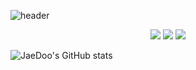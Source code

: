 ![header](https://capsule-render.vercel.app/api?type=waving&color=B1B2FF&height=100&section=header&text=Jae%20Doo&size=10)

<p align="center"><img src="https://img.shields.io/badge/spring%20Boot-6DB33F?style=flat-square&logo=springboot&logoColor=white"/>
<img src="https://img.shields.io/badge/Docker-2496ED?style=flat-square&logo=docker&logoColor=white"/>
<img src="https://img.shields.io/badge/Jenkins-D24939?style=flat-square&logo=jenkins&logoColor=white"/>
</p>

![JaeDoo's GitHub stats](https://github-readme-stats.vercel.app/api?username=fosong98&show_icons=true&theme=transparent)
